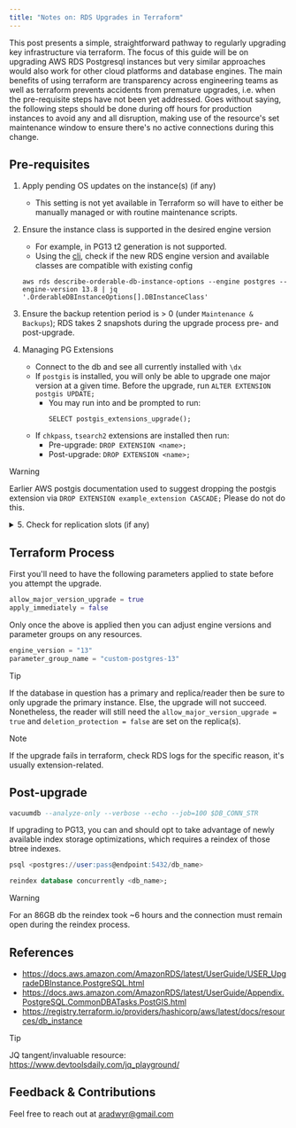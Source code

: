 ```yaml
---
title: "Notes on: RDS Upgrades in Terraform"
---
```


This post presents a simple, straightforward pathway to regularly upgrading key infrastructure via terraform. The focus of this guide will be on upgrading AWS RDS Postgresql instances but very similar approaches would also work for other cloud platforms and database engines. The main benefits of using terraform are transparency across engineering teams as well as terraform prevents accidents from premature upgrades, i.e. when the pre-requisite steps have not been yet addressed. Goes without saying, the following steps should be done during off hours for production instances to avoid any and all disruption, making use of the resource's set maintenance window to ensure there's no active connections during this change. 

## Pre-requisites
1. Apply pending OS updates on the instance(s) (if any)
    - This setting is not yet available in Terraform so will have to either be manually managed or with routine maintenance scripts. 
2. Ensure the instance class is supported in the desired engine version
    - For example, in PG13 t2 generation is not supported.
    - Using the [cli](https://docs.aws.amazon.com/cli/latest/reference/rds/describe-orderable-db-instance-options.html), check if the new RDS engine version and available classes are compatible with existing config

    ```shell
    aws rds describe-orderable-db-instance-options --engine postgres --engine-version 13.8 | jq '.OrderableDBInstanceOptions[].DBInstanceClass'
    ```

3. Ensure the backup retention period is > 0 (under `Maintenance & Backups`); RDS takes 2 snapshots during the upgrade process pre- and post-upgrade. 
4. Managing PG Extensions
    - Connect to the db and see all currently installed with `\dx`
    - If `postgis` is installed, you will only be able to upgrade one major version at a given time. Before the upgrade, run `ALTER EXTENSION postgis UPDATE;`
        - You may run into and be prompted to run: 
            ```
            SELECT postgis_extensions_upgrade();
            ```
    - If `chkpass`, `tsearch2` extensions are installed then run: 
        - Pre-upgrade: `DROP EXTENSION <name>;`
        - Post-upgrade: `DROP EXTENSION <name>;` 

> [!WARNING]  
> Earlier AWS postgis documentation used to suggest dropping the postgis extension via `DROP EXTENSION example_extension CASCADE;` Please do not do this. 

<details>
<summary>5. Check for replication slots (if any)</summary>
<br>
Check for CDC replication slots (if any) and drop only just before the upgrade, else the upgrade will not succeed. 

```sql
select * from pg_replication_slots;

select pg_drop_replication_slot('debezium');
```

You might see `ERROR: replication slot "debezium" is active for PID <NNNNN>`, then run the following only just before the upgrade: 

```sql
select pg_terminate_backend(NNNNN); select pg_drop_replication_slot('debezium');
```
</details>

## Terraform Process
First you'll need to have the following parameters applied to state before you attempt the upgrade. 
```tf
allow_major_version_upgrade = true
apply_immediately = false
```

Only once the above is applied then you can adjust engine versions and parameter groups on any resources.  
```tf
engine_version = "13"
parameter_group_name = "custom-postgres-13"
```

> [!TIP]
> If the database in question has a primary and replica/reader then be sure to only upgrade the primary instance. Else, the upgrade will not succeed. Nonetheless, the reader will still need the `allow_major_version_upgrade = true` and `deletion_protection = false` are set on the replica(s). 

> [!NOTE]
> If the upgrade fails in terraform, check RDS logs for the specific reason, it's usually extension-related.

## Post-upgrade
```sql
vacuumdb --analyze-only --verbose --echo --job=100 $DB_CONN_STR
```

If upgrading to PG13, you can and should opt to take advantage of newly available index storage optimizations, which requires a reindex of those btree indexes.

```sql
psql <postgres://user:pass@endpoint:5432/db_name>

reindex database concurrently <db_name>;
```
> [!WARNING]  
> For an 86GB db the reindex took ~6 hours and the connection must remain open during the reindex process. 

## References
- https://docs.aws.amazon.com/AmazonRDS/latest/UserGuide/USER_UpgradeDBInstance.PostgreSQL.html 
- https://docs.aws.amazon.com/AmazonRDS/latest/UserGuide/Appendix.PostgreSQL.CommonDBATasks.PostGIS.html
- https://registry.terraform.io/providers/hashicorp/aws/latest/docs/resources/db_instance 

> [!TIP]
> JQ tangent/invaluable resource: https://www.devtoolsdaily.com/jq_playground/ 

## Feedback & Contributions
Feel free to reach out at aradwyr@gmail.com